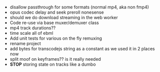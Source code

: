 * disallow passthrough for some formats (normal mp4, aka non fmp4)
* opus codec delay and seek preroll nonesense
* should we do download streaming in the web worker
* Code re-use via base muxer/demuxer class
* mp4 track durations??
* time scale all of ebml
* Add unit tests for various on the fly remuxing
* rename project
* add bytes for transcodejs string as a constant as we used it in 2 places now
* split moof on keyframes?? is it really needed
* **STOP** storing state on tracks like a dumbo
